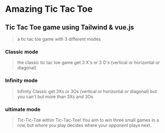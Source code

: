 # Amazing Tic Tac Toe

## Tic Tac Toe game using Tailwind & vue.js

> a tic tac toe game with 3 different modes

### Classic mode

>the classic tic tac toe game
> get 3 X's or 3 O's (vertical or horizontal or diagonal)

### Infinity mode

> Infinity Classic 
> get 3Xs or 3Os (vertical or horizontal or diagonal) but you can't but more than 3Xs and 3Os

### ultimate mode

> Tic-Tic-Toe within Tic-Tac-Toe!
> You aim to win three small games in a row, but where you play decides where your opponent plays next.
